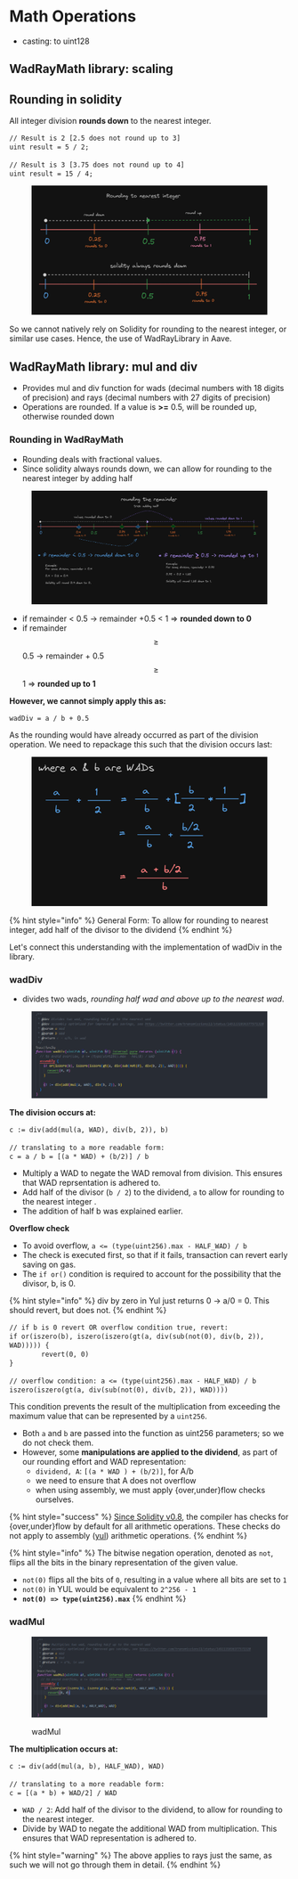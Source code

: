 # Math Operations

* casting: to uint128

## WadRayMath library: scaling



## Rounding in solidity

All integer division **rounds down** to the nearest integer.

```solidity
// Result is 2 [2.5 does not round up to 3]
uint result = 5 / 2; 

// Result is 3 [3.75 does not round up to 4]
uint result = 15 / 4;
```

<figure><img src="../../.gitbook/assets/image (33).png" alt=""><figcaption></figcaption></figure>

So we cannot natively rely on Solidity for rounding to the nearest integer, or similar use cases. Hence, the use of WadRayLibrary in Aave.&#x20;

## WadRayMath library: mul and div

* Provides mul and div function for wads (decimal numbers with 18 digits of precision) and rays (decimal numbers with 27 digits of precision)
* Operations are rounded. If a value is **>=** 0.5, will be rounded up, otherwise rounded down

### Rounding in WadRayMath&#x20;

* Rounding deals with fractional values.&#x20;
* Since solidity always rounds down, we can allow for rounding to the nearest integer by adding half

<figure><img src="../../.gitbook/assets/image (41).png" alt=""><figcaption></figcaption></figure>

* if remainder < 0.5 -> remainder +0.5 < 1  => **rounded down to 0**
* if remainder $$\geq$$ 0.5 ->  remainder + 0.5 $$\geq$$ 1  => **rounded up to 1**

**However, we cannot simply apply this as:**&#x20;

```solidity
wadDiv = a / b + 0.5
```

As the rounding would have already occurred as part of the division operation. We need to repackage this such that the division occurs last:

<figure><img src="../../.gitbook/assets/image (111) (1).png" alt=""><figcaption></figcaption></figure>

{% hint style="info" %}
General Form: To allow for rounding to nearest integer, add half of the divisor to the dividend&#x20;
{% endhint %}

Let's connect this understanding with the implementation of wadDiv in the library.

### wadDiv

* divides two wads, _rounding half_ _wad and above_ _up to the nearest wad_.

<figure><img src="../../.gitbook/assets/image (165).png" alt=""><figcaption></figcaption></figure>

**The division occurs at:**

```solidity
c := div(add(mul(a, WAD), div(b, 2)), b)

// translating to a more readable form:
c = a / b = [(a * WAD) + (b/2)] / b
```

* Multiply a WAD to negate the WAD removal from division. This ensures that WAD reprsentation is adhered to.&#x20;
* Add half of the divisor (`b / 2`) to the dividend, `a` to allow for rounding to the nearest integer .
* The addition of half b was explained earlier.&#x20;

**Overflow check**

* To avoid overflow, `a <= (type(uint256).max - HALF_WAD) / b`
* The check is executed first, so that if it fails, transaction can revert early saving on gas.
* The `if or()` condition is required to account for the possibility that the divisor, b, is 0.

{% hint style="info" %}
div by zero in Yul just returns 0 -> a/0 = 0. This should revert, but does not.&#x20;
{% endhint %}

```solidity
// if b is 0 revert OR overflow condition true, revert:
if or(iszero(b), iszero(iszero(gt(a, div(sub(not(0), div(b, 2)), WAD))))) {
        revert(0, 0)
}

// overflow condition: a <= (type(uint256).max - HALF_WAD) / b
iszero(iszero(gt(a, div(sub(not(0), div(b, 2)), WAD))))
```

This condition prevents the result of the multiplication from exceeding the maximum value that can be represented by a `uint256`.

* Both `a` and `b` are passed into the function as uint256 parameters; so we do not check them.
* However, some **manipulations are applied to the dividend**, as part of our rounding effort and WAD representation:
  * `dividend, A`: `[(a * WAD ) + (b/2)]`, for A/b
  * &#x20;we need to ensure that A does not overflow&#x20;
  * when using assembly, we must apply {over,under}flow checks ourselves.

{% hint style="success" %}
[Since Solidity v0.8](https://docs.soliditylang.org/en/v0.8.3/080-breaking-changes.html), the compiler has checks for {over,under}flow by default for all arithmetic operations. These checks do not apply to assembly ([yul](https://docs.soliditylang.org/en/v0.8.3/yul.html)) arithmetic operations.
{% endhint %}

{% hint style="info" %}
The bitwise negation operation, denoted as `not`, flips all the bits in the binary representation of the given value.

* `not(0)` flips all the bits of `0`, resulting in a value where all bits are set to `1`
* `not(0)` in YUL would be equivalent to `2^256 - 1`&#x20;
* **`not(0) => type(uint256).max`**
{% endhint %}

### wadMul

<figure><img src="../../.gitbook/assets/image (101).png" alt=""><figcaption><p>wadMul</p></figcaption></figure>

**The multiplication occurs at:**

```solidity
c := div(add(mul(a, b), HALF_WAD), WAD)

// translating to a more readable form:
c = [(a * b) + WAD/2] / WAD
```

* `WAD / 2`: Add half of the divisor to the dividend, to allow for rounding to the nearest integer.
* Divide by WAD to negate the additional WAD from multiplication. This ensures that WAD representation is adhered to.&#x20;

{% hint style="warning" %}
The above applies to rays just the same, as such we will not go through them in detail.
{% endhint %}
